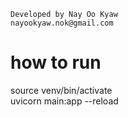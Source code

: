     Developed by Nay Oo Kyaw
    nayookyaw.nok@gmail.com

# how to run
source venv/bin/activate <br>
uvicorn main:app --reload <br>